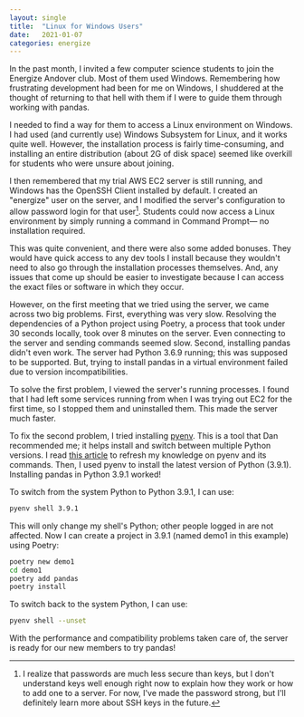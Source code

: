 ```yaml
---
layout: single
title:  "Linux for Windows Users"
date:   2021-01-07
categories: energize
---
```


In the past month,
I invited a few computer science students to join the Energize Andover club.
Most of them used Windows.
Remembering how frustrating development had been for me on Windows,
I shuddered at the thought of returning to that hell with them
if I were to guide them through working with pandas.

I needed to find a way for them to access a Linux environment on Windows.
I had used (and currently use) Windows Subsystem for Linux,
and it works quite well.
However, the installation process is fairly time-consuming,
and installing an entire distribution (about 2G of disk space) seemed like overkill
for students who were unsure about joining.

I then remembered that my trial AWS EC2 server is still running,
and Windows has the OpenSSH Client installed by default.
I created an "energize" user on the server,
and I modified the server's configuration to allow password login for that user[^1].
Students could now access a Linux environment by simply running a command in Command Prompt—
no installation required.

This was quite convenient,
and there were also some added bonuses.
They would have quick access to any dev tools I install
because they wouldn't need to also go through the installation processes themselves.
And, any issues that come up should be easier to investigate
because I can access the exact files or software in which they occur.

However, on the first meeting that we tried using the server,
we came across two big problems.
First, everything was very slow.
Resolving the dependencies of a Python project using Poetry,
a process that took under 30 seconds locally,
took over 8 minutes on the server.
Even connecting to the server and sending commands seemed slow.
Second, installing pandas didn't even work.
The server had Python 3.6.9 running;
this was supposed to be supported.
But, trying to install pandas in a virtual environment failed due to version incompatibilities.

To solve the first problem, I viewed the server's running processes.
I found that I had left some services running from when I was trying out EC2 for the first time,
so I stopped them and uninstalled them.
This made the server much faster.

To fix the second problem, I tried installing [pyenv](https://github.com/pyenv/pyenv).
This is a tool that Dan recommended me;
it helps install and switch between multiple Python versions.
I read [this article](https://realpython.com/intro-to-pyenv/)
to refresh my knowledge on pyenv and its commands.
Then, I used pyenv to install the latest version of Python (3.9.1).
Installing pandas in Python 3.9.1 worked!

To switch from the system Python to Python 3.9.1, I can use:
```bash
pyenv shell 3.9.1
```
This will only change my shell's Python;
other people logged in are not affected.
Now I can create a project in 3.9.1 (named demo1 in this example) using Poetry:
```bash
poetry new demo1
cd demo1
poetry add pandas
poetry install
```
To switch back to the system Python, I can use:
```bash
pyenv shell --unset
```

With the performance and compatibility problems taken care of,
the server is ready for our new members to try pandas!

[^1]: I realize that passwords are much less secure than keys, but I don't understand keys well enough right now to explain how they work or how to add one to a server. For now, I've made the password strong, but I'll definitely learn more about SSH keys in the future.
